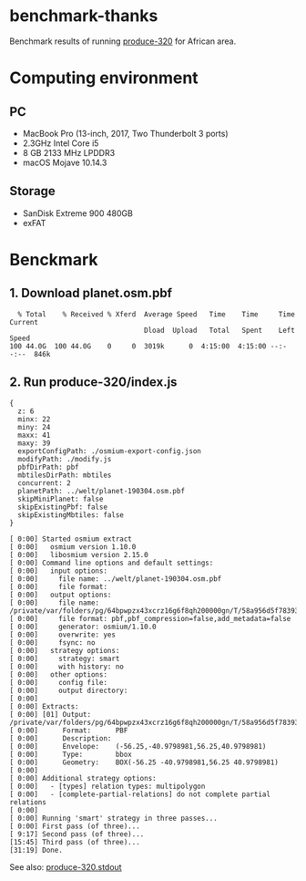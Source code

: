 # benchmark-thanks
Benchmark results of running [produce-320](https://github.com/un-vector-tile-toolkit/produce-320) for African area.

# Computing environment
## PC
- MacBook Pro (13-inch, 2017, Two Thunderbolt 3 ports)
- 2.3GHz Intel Core i5
- 8 GB 2133 MHz LPDDR3
- macOS Mojave 10.14.3

## Storage
- SanDisk Extreme 900 480GB
- exFAT

# Benckmark
## 1. Download planet.osm.pbf
```console
  % Total    % Received % Xferd  Average Speed   Time    Time     Time  Current                                                                     
                                 Dload  Upload   Total   Spent    Left  Speed                                                                       
100 44.0G  100 44.0G    0     0  3019k      0  4:15:00  4:15:00 --:--:--  846k
```

## 2. Run produce-320/index.js
```console
{
  z: 6
  minx: 22
  miny: 24
  maxx: 41
  maxy: 39
  exportConfigPath: ./osmium-export-config.json
  modifyPath: ./modify.js
  pbfDirPath: pbf
  mbtilesDirPath: mbtiles
  concurrent: 2
  planetPath: ../welt/planet-190304.osm.pbf
  skipMiniPlanet: false
  skipExistingPbf: false
  skipExistingMbtiles: false
}
```

```console
[ 0:00] Started osmium extract
[ 0:00]   osmium version 1.10.0
[ 0:00]   libosmium version 2.15.0
[ 0:00] Command line options and default settings:
[ 0:00]   input options:
[ 0:00]     file name: ../welt/planet-190304.osm.pbf
[ 0:00]     file format:
[ 0:00]   output options:
[ 0:00]     file name: /private/var/folders/pg/64bpwpzx43xcrz16g6f8qh200000gn/T/58a956d5f78393a8be0f6e490860e389.osm.pbf
[ 0:00]     file format: pbf,pbf_compression=false,add_metadata=false
[ 0:00]     generator: osmium/1.10.0
[ 0:00]     overwrite: yes
[ 0:00]     fsync: no
[ 0:00]   strategy options:
[ 0:00]     strategy: smart
[ 0:00]     with history: no
[ 0:00]   other options:
[ 0:00]     config file:
[ 0:00]     output directory:
[ 0:00]
[ 0:00] Extracts:
[ 0:00] [01] Output:      /private/var/folders/pg/64bpwpzx43xcrz16g6f8qh200000gn/T/58a956d5f78393a8be0f6e490860e389.osm.pbf
[ 0:00]      Format:      PBF
[ 0:00]      Description:
[ 0:00]      Envelope:    (-56.25,-40.9798981,56.25,40.9798981)
[ 0:00]      Type:        bbox
[ 0:00]      Geometry:    BOX(-56.25 -40.9798981,56.25 40.9798981)
[ 0:00]
[ 0:00] Additional strategy options:
[ 0:00]   - [types] relation types: multipolygon
[ 0:00]   - [complete-partial-relations] do not complete partial relations
[ 0:00]
[ 0:00] Running 'smart' strategy in three passes...
[ 0:00] First pass (of three)...
[ 9:17] Second pass (of three)...
[15:45] Third pass (of three)...
[31:19] Done.
```

See also: [produce-320.stdout](produce-320.stdout)

